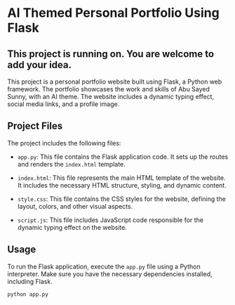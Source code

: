 # AI Themed Personal Portfolio Using Flask
## This project is running on. You are welcome to add your idea.

This project is a personal portfolio website built using Flask, a Python web framework. The portfolio showcases the work and skills of Abu Sayed Sunny, with an AI theme. The website includes a dynamic typing effect, social media links, and a profile image.

## Project Files

The project includes the following files:

- `app.py`: This file contains the Flask application code. It sets up the routes and renders the `index.html` template.

- `index.html`: This file represents the main HTML template of the website. It includes the necessary HTML structure, styling, and dynamic content.

- `style.css`: This file contains the CSS styles for the website, defining the layout, colors, and other visual aspects.

- `script.js`: This file includes JavaScript code responsible for the dynamic typing effect on the website.

## Usage

To run the Flask application, execute the `app.py` file using a Python interpreter. Make sure you have the necessary dependencies installed, including Flask.

```bash
python app.py



